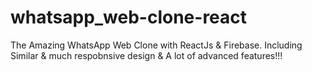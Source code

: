 # whatsapp_web-clone-react
The Amazing WhatsApp Web Clone with ReactJs &amp; Firebase. Including Similar &amp; much respobnsive design &amp; A lot of advanced features!!!
